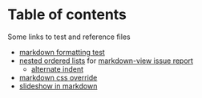 <!-- cSpell:enable -->
# Table of contents

<link href="css/my_css.css" rel="stylesheet"/>

Some links to test and reference files

* [markdown formatting test](testing.html)
* [nested ordered lists](nested_ol.html) for [markdown-view issue report](https://github.com/KeithLRobertson/markdown-viewer/issues/44)
  * [alternate indent](nested_ol2.html)
* [markdown css override](use_my_css.html)
* [slideshow in markdown](my_slides.html)

<!--
* [Link](#link_link)
## <a name="link_link">⚓</a> Link
-->

<!-- cSpell:disable -->
<!-- cSpell:enable -->
<!--
# cSpell:disable
# cSpell:enable
cSpell:words
cSpell:ignore
c Spell:enableCompoundWords
-->
